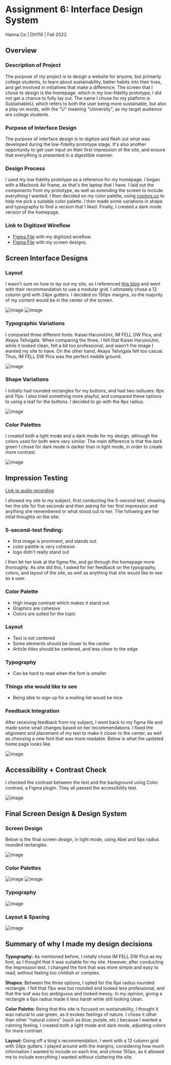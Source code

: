 
# Assignment 6: Interface Design System
Hanna Co | DH110 | Fall 2022

## Overview
### Description of Project
The purpose of my project is to design a website for anyone, but primarily college students, to learn about sustainability, better habits into their lives, and get involved in initiatives that make a difference. The screen that I chose to design is the homepage, which in my low-fidelity prototype, I did not get a chance to fully lay out. The name I chose for my platform is SustainableU, which refers to both the user being more sustainable, but also a play on words, with the "U" meaning "University", as my target audience are college students.


### Purpose of Interface Design
The purpose of interface design is to digitize and flesh out what was developed during the low-fidelity prototype stage. It's also another opportunity to get user input on their first impression of the site, and ensure that everything is presented in a digestible manner.


### Design Process
I used my low fidelity prototype as a reference for my homepage. I began with a Macbook Air frame, as that's the laptop that I have. I laid out the components from my prototype, as well as extending the screen to include everything I wanted. I then decided on my color palette, using [coolors.co](https://coolors.co/palettes/trending) to help me pick a suitable color palette. I then made some variations in shape and typography to find a version that I liked. Finally, I created a dark mode version of the homepage.


### Link to Digitized Wireflow
- [Figma File](https://www.figma.com/file/ExqVTLKUcgsJIpf7WVvVoC/DH-110-Assignment-5-V3?node-id=0%3A1) with my digitized wireflow.
- [Figma File](https://www.figma.com/file/KKRwr9IdK6RdBEadkGIBIY/DH-110-Assignment-6?node-id=0%3A1) with my screen designs.

## Screen Interface Designs

### Layout
I wasn't sure on how to lay out my site, so I referenced [this blog](https://elementor.com/blog/grid-design/) and went with their recommendation to use a modular grid. I ultimately chose a 12 column grid with 24px gutters. I decided on 150px margins, so the majority of my content would be in the center of the screen.

![image](https://github.com/hannaco/DH110/blob/main/Assignment6/layout_grid.png)
![image](https://github.com/hannaco/DH110/blob/main/Assignment6/layout.png)

### Typographic Variations
I compared three different fonts: Kaisei HarunoUmi, IM FELL DW Pica, and Akaya Telivigala. When comparing the three, I felt that Kaisei HarunoUmi, while it looked clean, felt a bit too professional, and wasn't the image I wanted my site to have. On the other hand, Akaya Telivigala felt too casual. Thus, IM FELL DW Pica was the perfect middle ground.

![image](https://github.com/hannaco/DH110/blob/main/Assignment6/typographic_variations.png)

### Shape Variations
I initially had rounded rectangles for my buttons, and had two radiuses: 6px and 11px. I also tried something more playful, and compared these options to using a leaf for the buttons. I decided to go with the 6px radius.

![image](https://github.com/hannaco/DH110/blob/main/Assignment6/shape_variations.png)

### Color Palettes
I created both a light mode and a dark mode for my design, although the colors used for both were very similar. The main difference is that the dark green I chose for dark mode is darker than in light mode, in order to create more contrast.

![image](https://github.com/hannaco/DH110/blob/main/Assignment6/color_variations.png)

## Impression Testing
[Link to audio recording](https://drive.google.com/file/d/1uIuZZBvD3Q4GR-xb_hUOwfgfp9RzLn8Q/view?usp=sharing)

I showed my site to my subject, first conducting the 5-second test, showing her the site for five seconds and then asking for her first impression and anything she remembered or what stood out to her. The following are her intial thoughts on the site:

### 5-second-test finding:
- first image is prominent, and stands out
- color palette is very cohesive
- logo didn't really stand out

I then let her look at the figma file, and go through the homepage more thoroughly. As she did this, I asked for her feedback on the typography, colors, and layout of the site, as well as anything that she would like to see as a user.

### Color Palette
- High image contrast which makes it stand out
- Graphics are cohesive
- Colors are suited for the topic

### Layout
- Text is not centered
- Some elements should be closer to the center
- Article titles should be centered, and less close to the edge

### Typography
- Can be hard to read when the font is smaller

### Things she would like to see
- Being able to sign up for a mailing list would be nice

### Feedback Integration
After receiving feedback from my subject, I went back to my figma file and made some small changes based on her recommendations. I fixed the alignment and placement of my text to make it closer to the center, as well as choosing a new font that was more readable. Below is what the updated home page looks like.

![image](https://github.com/hannaco/DH110/blob/main/Assignment6/feedback_integration.png)

## Accessibility + Contrast Check
I checked the contrast between the text and the background using Color contrast, a Figma plugin. They all passed the accessibility test.

![image](https://github.com/hannaco/DH110/blob/main/Assignment6/color_contrast.png)

## Final Screen Design & Design System

### Screen Design
Below is the final screen design, in light mode, using Abel and 6px radius rounded rectangles.

![image](https://github.com/hannaco/DH110/blob/main/Assignment6/homepage_final.png)

### Color Palettes

![image](https://github.com/hannaco/DH110/blob/main/Assignment6/light_final.png)
![image](https://github.com/hannaco/DH110/blob/main/Assignment6/dark_final.png)

### Typography

![image](https://github.com/hannaco/DH110/blob/main/Assignment6/typography_final_abel.png)

### Layout & Spacing

![image](https://github.com/hannaco/DH110/blob/main/Assignment6/layout_final.png)

## Summary of why I made my design decisions

**Typography:** As mentioned before, I initally chose IM FELL DW Pica as my font, as I thought that it was suitable for my site. However, after conducting the impression test, I changed the font that was more simple and easy to read, without feeling too childish or complex.

**Shapes:** Between the three options, I opted for the 6px radius rounded rectangle. I felt that 11px was too rounded and looked less professional, and that the leaf was too ambiguous and looked messy. In my opinion, giving a rectangle a 6px radius made it less harsh while still looking clean.

**Color Palette:** Being that this site is focused on sustainability, I thought it was natural to use green, as it evokes feelings of nature. I chose it other than other "natural colors" (such as blue, purple, etc.) because I wanted a calming feeling. I created both a light mode and dark mode, adjusting colors for more contrast.

**Layout:** Going off a blog's recommendation, I went with a 12 column grid with 24px gutters. I played around with the margins, considering how much information I wanted to include on each line, and chose 150px, as it allowed me to include everything I wanted without cluttering the site.
